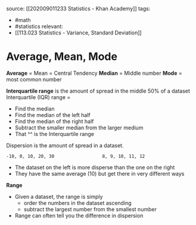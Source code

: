 source: [[202009011233 Statistics - Khan Academy]]
tags:
- #math 
- #statistics 
relevant:
- [[113.023 Statistics - Variance, Standard Deviation]]

# Average, Mean, Mode

**Average** = Mean = Central Tendency
**Median** = Middle number
**Mode** = most common number

**Interquartile range** is the amount of spread in the middle 50% of a dataset
Interquartile (IQR) range = 
- Find the median
- Find the median of the left half
- Find the median of the right half
- Subtract the smaller median from the larger medium
- That ^^ is the Interquartile range

Dispersion is the amount of spread in a dataset.
```
-10, 0, 10, 20, 30					8, 9, 10, 11, 12
```
- The dataset on the left is more disperse than the one on the right
- They have the same average (10) but get there in very different ways

**Range**
- Given a dataset, the range is simply
	- order the numbers in the dataset ascending
	- subtract the largest number from the smallest number
- Range can often tell you the difference in dispersion

